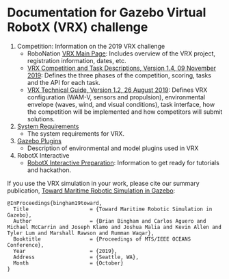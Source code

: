 # Documentation for Gazebo Virtual RobotX (VRX) challenge 

1. Competition: Information on the 2019 VRX challenge
    * RoboNation [VRX Main Page](https://robotx.org/index.php/about/about-virtual-robotx): Includes overview of the VRX project, registration information, dates, etc.
    * [VRX Competition and Task Descriptions, Version 1.4, 09 November 2019](files/VRX2019_Task_Descriptions_v1.4.pdf): Defines the three phases of the competition, scoring, tasks and the API for each task.
    * [VRX Technical Guide, Version 1.2, 26 August 2019](files/VRX2019_Technical%20Guide_V1.2.pdf): Defines VRX configuration (WAM-V, sensors and propulsion), environmental envelope (waves, wind, and visual conditions), task interface, how the competition will be implemented and how competitors will submit solutions.
1. [System Requirements](https://github.com/osrf/vrx/wiki/system_requirements)
    * The system requirements for VRX.
2. [Gazebo Plugins](https://github.com/osrf/vrx/wiki/VRXGazeboPlugins)
    * Description of environmental and model plugins used in VRX
1. RobotX Interactive
    * [RobotX Interactive Preparation](https://github.com/osrf/vrx/wiki/RobotX_Interactive_Preparation): Information to get ready for tutorials and hackathon.


If you use the VRX simulation in your work, please cite our summary publication, [Toward Maritime Robotic Simulation in Gazebo](https://wiki.nps.edu/display/BB/Publications?preview=/1173263776/1173263778/PID6131719.pdf): 

```
@InProceedings{bingham19toward,
  Title                    = {Toward Maritime Robotic Simulation in Gazebo},
  Author                   = {Brian Bingham and Carlos Aguero and Michael McCarrin and Joseph Klamo and Joshua Malia and Kevin Allen and Tyler Lum and Marshall Rawson and Rumman Waqar},
  Booktitle                = {Proceedings of MTS/IEEE OCEANS Conference},
  Year                     = {2019},
  Address                  = {Seattle, WA},
  Month                    = {October}
}
```